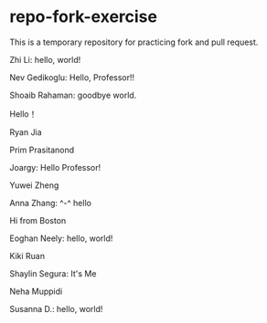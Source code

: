 # repo-fork-exercise

This is a temporary repository for practicing fork and pull request.

Zhi Li: hello, world!

Nev Gedikoglu: Hello, Professor!!

Shoaib Rahaman: goodbye world.

Hello！

Ryan Jia

Prim Prasitanond

Joargy: Hello Professor!

Yuwei Zheng

Anna Zhang: ^-^ hello

Hi from Boston

Eoghan Neely: hello, world!

Kiki Ruan

Shaylin Segura: It's Me

Neha Muppidi

Susanna D.: hello, world!
